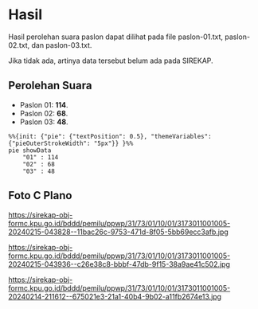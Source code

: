 # Hasil

Hasil perolehan suara paslon dapat dilihat pada file paslon-01.txt, paslon-02.txt, dan paslon-03.txt.

Jika tidak ada, artinya data tersebut belum ada pada SIREKAP.

## Perolehan Suara

 * Paslon 01: **114**.
 * Paslon 02: **68**.
 * Paslon 03: **48**.

```mermaid
%%{init: {"pie": {"textPosition": 0.5}, "themeVariables": {"pieOuterStrokeWidth": "5px"}} }%%
pie showData
    "01" : 114
    "02" : 68
    "03" : 48
```
## Foto C Plano

https://sirekap-obj-formc.kpu.go.id/bddd/pemilu/ppwp/31/73/01/10/01/3173011001005-20240215-043828--11bac26c-9753-471d-8f05-5bb69ecc3afb.jpg

https://sirekap-obj-formc.kpu.go.id/bddd/pemilu/ppwp/31/73/01/10/01/3173011001005-20240215-043936--c26e38c8-bbbf-47db-9f15-38a9ae41c502.jpg

https://sirekap-obj-formc.kpu.go.id/bddd/pemilu/ppwp/31/73/01/10/01/3173011001005-20240214-211612--675021e3-21a1-40b4-9b02-a11fb2674e13.jpg
